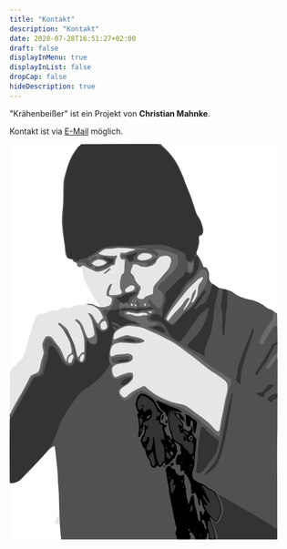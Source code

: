```yaml
---
title: "Kontakt"
description: "Kontakt"
date: 2020-07-28T16:51:27+02:00
draft: false
displayInMenu: true
displayInList: false
dropCap: false
hideDescription: true
---
```

"Krähenbeißer" ist ein Projekt von **Christian Mahnke**.

Kontakt ist via [E-Mail](mailto:kraehenbeisser@projektemacher.org) möglich.

<img class="about-img" alt="Krähenbeißer" src="/images/kraehenbeisser.svg">
